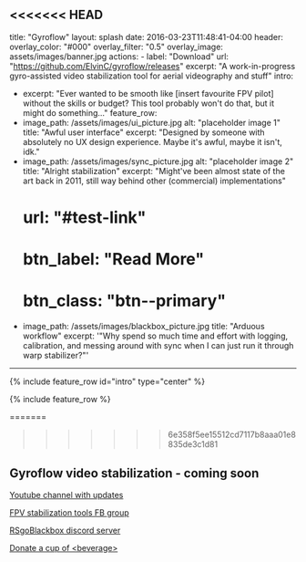 <<<<<<< HEAD
---
title: "Gyroflow"
layout: splash
date: 2016-03-23T11:48:41-04:00
header:
  overlay_color: "#000"
  overlay_filter: "0.5"
  overlay_image: assets/images/banner.jpg
  actions:
    - label: "Download"
      url: "https://github.com/ElvinC/gyroflow/releases"
excerpt: "A work-in-progress gyro-assisted video stabilization tool for aerial videography and stuff"
intro: 
  - excerpt: "Ever wanted to be smooth like [insert favourite FPV pilot] without the skills or budget? This tool probably won't do that, but it might do something..."
feature_row:
  - image_path: /assets/images/ui_picture.jpg
    alt: "placeholder image 1"
    title: "Awful user interface"
    excerpt: "Designed by someone with absolutely no UX design experience. Maybe it's awful, maybe it isn't, idk."
  - image_path: /assets/images/sync_picture.jpg
    alt: "placeholder image 2"
    title: "Alright stabilization"
    excerpt: "Might've been almost state of the art back in 2011, still way behind other (commercial) implementations"
    # url: "#test-link"
    # btn_label: "Read More"
    # btn_class: "btn--primary"
  - image_path: /assets/images/blackbox_picture.jpg
    title: "Arduous workflow"
    excerpt: '"Why spend so much time and effort with logging, calibration, and messing around with sync when I can just run it through warp stabilizer?"'
---


{% include feature_row id="intro" type="center" %}

{% include feature_row %}

=======
>>>>>>> 6e358f5ee15512cd7117b8aaa01e8835de3c1d81
## Gyroflow video stabilization - coming soon


[Youtube channel with updates](https://www.youtube.com/channel/UCr0Hh-AUc4CU-36yTjx-lTA)

[FPV stabilization tools FB group](https://www.facebook.com/groups/fpvtools)

[RSgoBlackbox discord server](https://discord.gg/6Yk2dJQv)

[Donate a cup of \<beverage\>](http://paypal.me/chenelvin)

